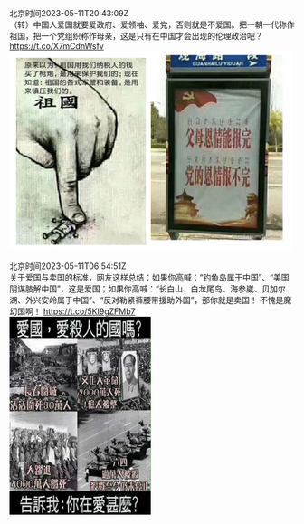 北京时间2023-05-11T20:43:09Z<br>（转）中国人爱国就要爱政府、爱领袖、爱党，否则就是不爱国。把一朝一代称作祖国，把一个党组织称作母亲，这是只有在中国才会出现的伦理政治吧？ https://t.co/X7mCdnWsfv<br><img src='/temp/2023/1656641090441674754_0.jpg' width='250' height='350'><img src='/temp/2023/1656641090441674754_1.jpg' width='250' height='350'><br><br>北京时间2023-05-11T06:54:51Z<br>关于爱国与卖国的标准，网友这样总结：如果你高喊：“钓鱼岛属于中国”、“美国阴谋肢解中国”，这是爱国；如果你高喊：“长白山、白龙尾岛、海参崴、贝加尔湖、外兴安岭属于中国”、“反对勒紧裤腰带援助外国”，那你就是卖国！
不愧是魔幻国啊！ https://t.co/5KI9gZFMb7<br><img src='/temp/2023/1656432642772926465_0.jpg' width='250' height='350'><br><br>
